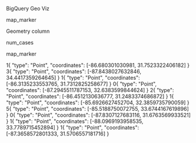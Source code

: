 BigQuery Geo Viz

map_marker

 Geometry column

num_cases

map_marker

 1{ "type": "Point", "coordinates": [-86.680301030981, 31.7523322406182] } 3{ "type": "Point", "coordinates": [-87.8438027632846, 34.4417359264645] } 1{ "type": "Point", "coordinates": [-86.3135233553765, 31.7312825258677] } 0{ "type": "Point", "coordinates": [-87.2945511787153, 32.6383599844624] } 2{ "type": "Point", "coordinates": [-86.4512130636777, 31.2483374686872] } 1{ "type": "Point", "coordinates": [-85.6926627452704, 32.3859735790059] } 5{ "type": "Point", "coordinates": [-85.5188750072755, 33.6744167619896] } 0{ "type": "Point", "coordinates": [-87.8307127683116, 31.6763569933521] } 1{ "type": "Point", "coordinates": [-88.0969193958535, 33.7789715452894] } 1{ "type": "Point", "coordinates": [-87.3658572801333, 31.5706557181716] }